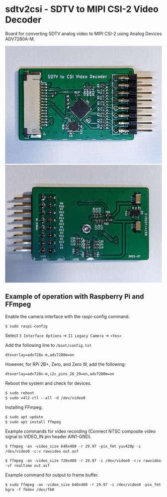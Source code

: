 # sdtv2csi - SDTV to MIPI CSI-2 Video Decoder
Board for converting SDTV analog video to MIPI CSI-2 using Analog Devices ADV7280A-M.

![sdtv2csi topview](misc/sdtv2csi_frontview.jpg)
![sdtv2csi backview](misc/sdtv2csi_backview.jpg)

## Example of operation with Raspberry Pi and FFmpeg
Enable the camera interface with the raspi-config command.

```
$ sudo raspi-config
```
Select `3 Interface Options` -> `I1 Legacy Camera` -> `<Yes>`

Add the following line to `/boot/config.txt`

```
dtoverlay=adv728x-m,adv7280m=on
```

However, for RPi 2B+, Zero, and Zero W, add the following:
```
dtoverlay=adv728x-m,i2c_pins_28_29=on,adv7280m=on
```

Reboot the system and check for devices.
```
$ sudo reboot
$ sudo v4l2-ctl --all -d /dev/video0
```

Installing FFmpeg.
```
$ sudo apt update
$ sudo apt install ffmpeg
```

Example commands for video recording (Connect NTSC composite video signal to VIDEO_IN pin header AIN1-GND).
```
$ ffmpeg -an -video_size 640x480 -r 29.97 -pix_fmt yuv420p -i /dev/video0 -c:v rawvideo out.asf 
```
```
$ ffmpeg -an -video_size 720x480 -r 29.97 -i /dev/video0 -c:v rawvideo -vf realtime out.asf 
```

Example command for output to frame buffer.
```
$ sudo ffmpeg -an -video_size 640x480 -r 29.97 -i /dev/video0 -pix_fmt bgra -f fbdev /dev/fb0
```
